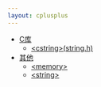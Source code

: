 ```yaml
---
layout: cplusplus
---
```


* [C库]()
    * [\<cstring>(string.h)](cstring)
* [其他]()
    * [\<memory>](memory)
    * [\<string>](string)

